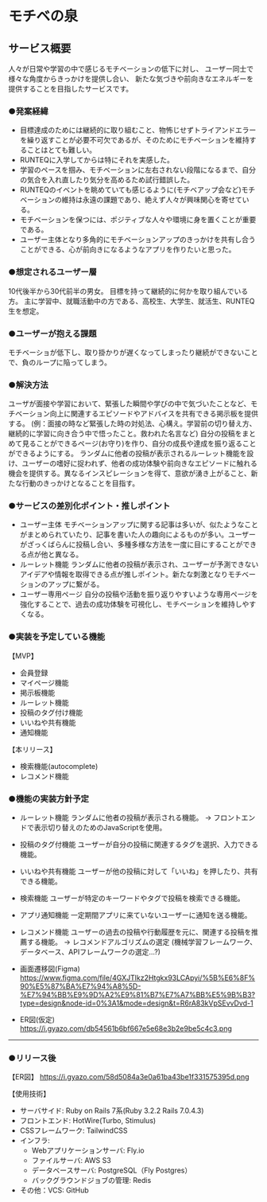 # モチベの泉

## サービス概要
人々が日常や学習の中で感じるモチベーションの低下に対し、
ユーザー同士で様々な角度からきっかけを提供し合い、
新たな気づきや前向きなエネルギーを提供することを目指したサービスです。

### ●発案経緯
- 目標達成のためには継続的に取り組むこと、物怖じせずトライアンドエラーを繰り返すことが必要不可欠であるが、そのためにモチベーションを維持することはとても難しい。
- RUNTEQに入学してからは特にそれを実感した。
- 学習のペースを掴み、モチベーションに左右されない段階になるまで、自分の気合を入れ直したり気分を高めるため試行錯誤した。
- RUNTEQのイベントを眺めていても感じるように(モチベアップ会など)モチベーションの維持は永遠の課題であり、絶えず人々が興味関心を寄せている。
- モチベーションを保つには、ポジティブな人々や環境に身を置くことが重要である。
- ユーザー主体となり多角的にモチベーションアップのきっかけを共有し合うことができる、心が前向きになるようなアプリを作りたいと思った。

### ●想定されるユーザー層
10代後半から30代前半の男女。
目標を持って継続的に何かを取り組んでいる方。
主に学習中、就職活動中の方である、高校生、大学生、就活生、RUNTEQ生を想定。
### ●ユーザーが抱える課題
モチベーショが低下し、取り掛かりが遅くなってしまったり継続ができないことで、負のループに陥ってしまう。
### ●解決方法
ユーザが面接や学習において、緊張した瞬間や学びの中で気づいたことなど、モチベーション向上に関連するエピソードやアドバイスを共有できる掲示板を提供する。
(例：面接の時など緊張した時の対処法、心構え。学習前の切り替え方、継続的に学習に向き合う中で悟ったこと。救われた名言など)
自分の投稿をまとめて見ることができるページ(お守り)を作り、自分の成長や達成を振り返ることができるようにする。
ランダムに他者の投稿が表示されるルーレット機能を設け、ユーザーの嗜好に捉われず、他者の成功体験や前向きなエピソードに触れる機会を提供する。異なるインスピレーションを得て、意欲が湧き上がること、新たな行動のきっかけとなることを目指す。

### ●サービスの差別化ポイント・推しポイント
- ユーザー主体
モチベーションアップに関する記事は多いが、似たようなことがまとめられていたり、記事を書いた人の趣向によるものが多い。ユーザーがざっくばらんに投稿し合い、多種多様な方法を一度に目にすることができる点が他と異なる。
- ルーレット機能
ランダムに他者の投稿が表示され、ユーザーが予測できないアイデアや情報を取得できる点が推しポイント。新たな刺激となりモチベーションのアップに繋がる。
- ユーザー専用ページ
自分の投稿や活動を振り返りやすいような専用ページを強化することで、過去の成功体験を可視化し、モチベーションを維持しやすくなる。

### ●実装を予定している機能
【MVP】
- 会員登録
- マイページ機能
- 掲示板機能
- ルーレット機能
- 投稿のタグ付け機能
- いいねや共有機能
- 通知機能

【本リリース】
- 検索機能(autocomplete)
- レコメンド機能

### ●機能の実装方針予定
- ルーレット機能
ランダムに他者の投稿が表示される機能。
→ フロントエンドで表示切り替えのためのJavaScriptを使用。
- 投稿のタグ付機能
ユーザーが自分の投稿に関連するタグを選択、入力できる機能。
- いいねや共有機能
ユーザーが他の投稿に対して「いいね」を押したり、共有できる機能。
- 検索機能
ユーザーが特定のキーワードやタグで投稿を検索できる機能。
- アプリ通知機能
一定期間アプリに来ていないユーザーに通知を送る機能。

- レコメンド機能
ユーザーの過去の投稿や行動履歴を元に、関連する投稿を推薦する機能。
→ レコメンドアルゴリズムの選定 (機械学習フレームワーク、データベース、APIフレームワークの選定...?)

- 画面遷移図(Figma)
https://www.figma.com/file/4GXJTlkz2Htgkx93LCApyi/%5B%E6%8F%90%E5%87%BA%E7%94%A8%5D-%E7%94%BB%E9%9D%A2%E9%81%B7%E7%A7%BB%E5%9B%B3?type=design&node-id=0%3A1&mode=design&t=R6rA83kVpSEvvDvd-1

- ER図(仮定)
https://i.gyazo.com/db54561b6bf667e5e68e3b2e9be5c4c3.png

----

### ●リリース後
【ER図】
https://i.gyazo.com/58d5084a3e0a61ba43be1f331575395d.png

【使用技術】

- サーバサイド: Ruby on Rails 7系(Ruby 3.2.2 Rails 7.0.4.3)
- フロントエンド: HotWire(Turbo, Stimulus)
- CSSフレームワーク: TailwindCSS
- インフラ:
  - Webアプリケーションサーバ: Fly.io
  - ファイルサーバ: AWS S3
  - データベースサーバ: PostgreSQL（Fly Postgres）
  - バックグラウンドジョブの管理: Redis
- その他：VCS: GitHub